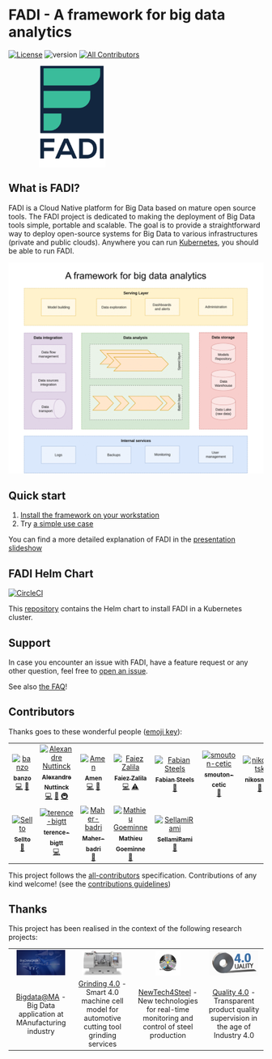 # FADI - A framework for big data analytics
[![License](https://img.shields.io/badge/License-Apache%202.0-blue.svg)](https://opensource.org/licenses/Apache-2.0) ![version](https://img.shields.io/github/tag/cetic/fadi.svg?label=release) [![All Contributors](https://img.shields.io/badge/all_contributors-12-orange.svg?style=flat-square)](#contributors)

<p align="center" style="width: 50%; height: 200px;">
  <a href="https://fadi.cetic.be"><img src="doc/images/logo.png" height="200"/></a>
</p>
 
## What is FADI?

FADI is a Cloud Native platform for Big Data based on mature open source tools.
The FADI project is dedicated to making the deployment of Big Data tools simple, portable and scalable. 
The goal is to provide a straightforward way to deploy open-source systems for Big Data to various infrastructures (private and public clouds). 
Anywhere you can run [Kubernetes](https://kubernetes.io/), you should be able to run FADI.

![FADI carousel](doc/images/carousel/carousel.gif)

## Quick start

1. [Install the framework on your workstation](INSTALL.md)
2. Try [a simple use case](USERGUIDE.md)

You can find a more detailed explanation of FADI in the [presentation slideshow](https://fadi.presentations.cetic.be)

## FADI Helm Chart

[![CircleCI](https://circleci.com/gh/cetic/helm-fadi.svg?style=svg)](https://circleci.com/gh/cetic/helm-fadi/tree/master)

This [repository](https://github.com/cetic/helm-fadi) contains the Helm chart to install FADI in a Kubernetes cluster.

## Support

In case you encounter an issue with FADI, have a feature request or any other question, feel free to [open an issue](https://github.com/cetic/fadi/issues/new/choose).

See also [the FAQ](FAQ.md)!

## Contributors

Thanks goes to these wonderful people ([emoji key](https://allcontributors.org/docs/en/emoji-key)):

<!-- ALL-CONTRIBUTORS-LIST:START - Do not remove or modify this section -->
<!-- prettier-ignore -->
<table>
  <tr>
    <td align="center"><a href="https://github.com/banzo"><img src="https://avatars1.githubusercontent.com/u/2684865?v=4" width="100px;" alt="banzo"/><br /><sub><b>banzo</b></sub></a><br /><a href="https://github.com/cetic/fadi/commits?author=banzo" title="Code">💻</a> <a href="#review-banzo" title="Reviewed Pull Requests">👀</a></td>
    <td align="center"><a href="https://www.linkedin.com/in/alexandre-nuttinck/"><img src="https://avatars1.githubusercontent.com/u/17699324?v=4" width="100px;" alt="Alexandre Nuttinck"/><br /><sub><b>Alexandre Nuttinck</b></sub></a><br /><a href="https://github.com/cetic/fadi/commits?author=alexnuttinck" title="Code">💻</a> <a href="#review-alexnuttinck" title="Reviewed Pull Requests">👀</a> <a href="#infra-alexnuttinck" title="Infrastructure (Hosting, Build-Tools, etc)">🚇</a></td>
    <td align="center"><a href="https://github.com/AyadiAmen"><img src="https://avatars1.githubusercontent.com/u/37482206?v=4" width="100px;" alt="Amen"/><br /><sub><b>Amen</b></sub></a><br /><a href="https://github.com/cetic/fadi/commits?author=AyadiAmen" title="Code">💻</a> <a href="#design-AyadiAmen" title="Design">🎨</a></td>
    <td align="center"><a href="https://sites.google.com/site/faiezzalila/"><img src="https://avatars2.githubusercontent.com/u/2330030?v=4" width="100px;" alt="Faiez Zalila"/><br /><sub><b>Faiez Zalila</b></sub></a><br /><a href="https://github.com/cetic/fadi/commits?author=fzalila" title="Code">💻</a> <a href="https://github.com/cetic/fadi/commits?author=fzalila" title="Tests">⚠️</a></td>
    <td align="center"><a href="https://github.com/FabianSteels"><img src="https://avatars3.githubusercontent.com/u/6490581?v=4" width="100px;" alt="Fabian Steels"/><br /><sub><b>Fabian Steels</b></sub></a><br /><a href="#ideas-FabianSteels" title="Ideas, Planning, & Feedback">🤔</a></td>
    <td align="center"><a href="https://github.com/smouton-cetic"><img src="https://avatars3.githubusercontent.com/u/52540999?v=4" width="100px;" alt="smouton-cetic"/><br /><sub><b>smouton-cetic</b></sub></a><br /><a href="#projectManagement-smouton-cetic" title="Project Management">📆</a></td>
    <td align="center"><a href="https://github.com/nikosmtsk"><img src="https://avatars1.githubusercontent.com/u/36480172?v=4" width="100px;" alt="nikosmtsk"/><br /><sub><b>nikosmtsk</b></sub></a><br /><a href="#projectManagement-nikosmtsk" title="Project Management">📆</a></td>
  </tr>
  <tr>
    <td align="center"><a href="https://github.com/Sellto"><img src="https://avatars1.githubusercontent.com/u/17011743?v=4" width="100px;" alt="Sellto"/><br /><sub><b>Sellto</b></sub></a><br /><a href="https://github.com/cetic/fadi/commits?author=Sellto" title="Documentation">📖</a></td>
    <td align="center"><a href="https://github.com/terence-bigtt"><img src="https://avatars1.githubusercontent.com/u/15094829?v=4" width="100px;" alt="terence-bigtt"/><br /><sub><b>terence-bigtt</b></sub></a><br /><a href="https://github.com/cetic/fadi/commits?author=terence-bigtt" title="Code">💻</a></td>
    <td align="center"><a href="https://github.com/Maher-badri"><img src="https://avatars0.githubusercontent.com/u/52699999?v=4" width="100px;" alt="Maher-badri"/><br /><sub><b>Maher-badri</b></sub></a><br /><a href="#projectManagement-Maher-badri" title="Project Management">📆</a></td>
    <td align="center"><a href="https://github.com/mgoeminne"><img src="https://avatars1.githubusercontent.com/u/1286106?v=4" width="100px;" alt="Mathieu Goeminne"/><br /><sub><b>Mathieu Goeminne</b></sub></a><br /><a href="#ideas-mgoeminne" title="Ideas, Planning, & Feedback">🤔</a></td>
    <td align="center"><a href="https://github.com/SellamiRami"><img src="https://avatars0.githubusercontent.com/u/3645720?v=4" width="100px;" alt="SellamiRami"/><br /><sub><b>SellamiRami</b></sub></a><br /><a href="#review-SellamiRami" title="Reviewed Pull Requests">👀</a></td>
  </tr>
</table>

<!-- ALL-CONTRIBUTORS-LIST:END -->

This project follows the [all-contributors](https://github.com/all-contributors/all-contributors) specification. Contributions of any kind welcome! (see the [contributions guidelines](CONTRIBUTING.md))

## Thanks

This project has been realised in the context of the following research projects:

<table style="border:none;" width="100%">
    <tr>
      <td style="text-align: center; vertical-align: middle;" align="center"><a href="https://www.bigdata-ma.eu/"><img alt="BigDataAtMa" src="doc/images/logos/bigdataatma.png" height="50"></a></td>
      <td style="text-align: center; vertical-align: middle;" align="center"><a href="https://www.cetic.be/Nouvelle-traduction-GRINDING-4-0"><img alt="Grinding 4.0" src="doc/images/logos/grinding.jpg" height="50"></a></td>
      <td style="text-align: center; vertical-align: middle;" align="center"><a href="http://newtech4steel.eu/"><img alt="Presentation slides" src="doc/images/logos/nt4s.png" height="50"></a></td>
      <td style="text-align: center; vertical-align: middle;" align="center"><a href="https://www.quality-40.eu/"><img alt="FAQ" src="doc/images/logos/quality40.png" height="50"></a></td>
    </tr>
    <tr>
      <td style="text-align: center; vertical-align: middle;" align="center"><a href="https://www.bigdata-ma.eu/">Bigdata@MA</a> - Big Data application at MAnufacturing industry</td>
      <td style="text-align: center; vertical-align: middle;" align="center"><a href="https://www.cetic.be/Nouvelle-traduction-GRINDING-4-0">Grinding 4.0</a> - Smart 4.0 machine cell model for automotive cutting tool grinding services</td>
      <td style="text-align: center; vertical-align: middle;" align="center"><a href="http://newtech4steel.eu/">NewTech4Steel</a> - New technologies for real-time monitoring and control of steel production</td>
      <td style="text-align: center; vertical-align: middle;" align="center"><a href="https://www.quality-40.eu/">Quality 4.0</a> - Transparent product quality supervision in the age of Industry 4.0</td>
    </tr>
</table>
